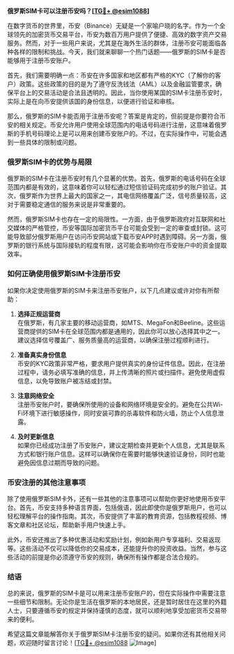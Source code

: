 **俄罗斯SIM卡可以注册币安吗？[[TG💪+ @esim1088](https://t.me/s/esim1088)]**

在数字货币的世界里，币安（Binance）无疑是一个家喻户晓的名字。作为一个全球领先的加密货币交易平台，币安为数百万用户提供了便捷、高效的数字资产交易服务。然而，对于一些用户来说，尤其是在海外生活的群体，注册币安可能面临各种各样的限制和挑战。今天，我们就来聊聊一个热门话题——俄罗斯的SIM卡是否能够用于注册币安账户。

首先，我们需要明确一点：币安在许多国家和地区都有严格的KYC（了解你的客户）政策。这些政策的目的是为了遵守反洗钱法（AML）以及金融监管要求，确保平台上的交易活动是合法且透明的。因此，当你使用某国的SIM卡注册币安时，实际上是在向币安提供该国的身份信息，以便进行验证和审核。

那么，俄罗斯的SIM卡能否用于注册币安呢？答案是肯定的，但前提是你要符合币安的相关规定。币安允许用户使用全球范围内的电话号码进行注册，这意味着俄罗斯的手机号码理论上是可以用来创建币安账户的。不过，在实际操作中，可能会遇到一些具体的限制或问题。

### **俄罗斯SIM卡的优势与局限**

俄罗斯的SIM卡在注册币安时有几个显著的优势。首先，俄罗斯的电话号码在全球范围内都是有效的，这意味着你可以轻松通过短信验证码完成初步的账户验证。其次，俄罗斯作为世界上最大的国家之一，其电信网络覆盖广泛，信号质量较高，这对于需要稳定通信的服务来说是非常重要的。

然而，俄罗斯SIM卡也存在一定的局限性。一方面，由于俄罗斯政府对互联网和社交媒体的严格管控，币安等国际加密货币平台可能会受到一定的审查或封锁。这可能导致部分俄罗斯用户在访问币安网站或下载币安APP时遇到障碍。另一方面，俄罗斯的银行系统与国际接轨的程度有限，这可能会影响你在币安账户中的资金提取效率。

### **如何正确使用俄罗斯SIM卡注册币安**

如果你决定使用俄罗斯的SIM卡来注册币安账户，以下几点建议或许对你有所帮助：

1. **选择正规运营商**  
   在俄罗斯，有几家主要的移动运营商，如MTS、MegaFon和Beeline。这些运营商提供的SIM卡在全球范围内都是通用的，因此你可以放心选择其中之一。建议选择信号覆盖广、服务质量高的运营商，以确保注册过程顺利进行。

2. **准备真实身份信息**  
   币安的KYC政策非常严格，要求用户提供真实的身份证件信息。因此，在注册过程中，请务必填写准确的信息，并上传清晰的照片或扫描件。避免使用虚假信息，以免导致账户被冻结或封禁。

3. **注意网络安全**  
   注册币安账户时，要确保所使用的设备和网络环境是安全的。避免在公共Wi-Fi环境下进行敏感操作，同时安装可靠的杀毒软件和防火墙，防止个人信息泄露。

4. **及时更新信息**  
   如果你已经成功注册了币安账户，建议定期检查并更新个人信息，尤其是联系方式和银行账户信息。这样可以确保你在需要时能够快速验证身份，同时也能避免因信息过期而导致的问题。

### **币安注册的其他注意事项**

除了使用俄罗斯SIM卡外，还有一些其他的注意事项可以帮助你更好地使用币安平台。首先，币安支持多种语言界面，包括俄语，因此即使你是俄罗斯用户，也可以轻松理解平台的操作指南。其次，币安提供了丰富的教育资源，包括教程视频、博客文章和社区论坛，帮助新手用户快速上手。

此外，币安还推出了多种优惠活动和奖励计划，例如新用户专享福利、交易返现等。这些活动不仅可以降低你的交易成本，还能提升你的投资收益。当然，参与这些活动的前提是你必须遵守币安的规则，确保所有操作都是合法合规的。

### **结语**

总的来说，俄罗斯的SIM卡是可以用来注册币安账户的，但在实际操作中需要注意一些细节和限制。无论你是生活在俄罗斯的本地居民，还是暂时居住在这里的外籍人士，只要遵循币安的规定并保持谨慎的态度，就可以顺利地享受加密货币交易带来的便利。

希望这篇文章能解答你关于俄罗斯SIM卡注册币安的疑问。如果你还有其他相关问题，欢迎随时留言讨论！[[TG💪+ @esim1088](https://t.me/s/esim1088) ![Image](https://i.postimg.cc/4NQfJmqS/Snipaste-2025-05-13-00-14-12.png)]
